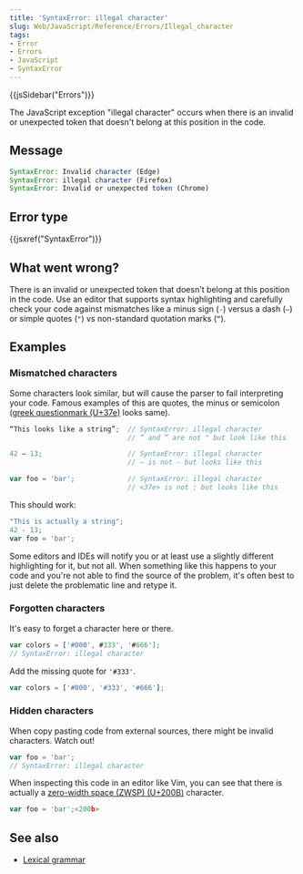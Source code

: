 ```yaml
---
title: 'SyntaxError: illegal character'
slug: Web/JavaScript/Reference/Errors/Illegal_character
tags:
- Error
- Errors
- JavaScript
- SyntaxError
---
```

{{jsSidebar("Errors")}}

The JavaScript exception "illegal character" occurs when there is an invalid or
unexpected token that doesn't belong at this position in the code.

## Message

```js
SyntaxError: Invalid character (Edge)
SyntaxError: illegal character (Firefox)
SyntaxError: Invalid or unexpected token (Chrome)
```

## Error type

{{jsxref("SyntaxError")}}

## What went wrong?

There is an invalid or unexpected token that doesn't belong at this position in
the code. Use an editor that supports syntax highlighting and carefully check
your code against mismatches like a minus sign (` - `) versus a dash (` – `) or
simple quotes (` " `) vs non-standard quotation marks (` “ `).

## Examples

### Mismatched characters

Some characters look similar, but will cause the parser to fail interpreting
your code. Famous examples of this are quotes, the minus or semicolon
([greek questionmark (U+37e)](https://en.wikipedia.org/wiki/Question_mark#Greek_question_mark)
looks same).

```js example-bad
“This looks like a string”;  // SyntaxError: illegal character
                             // “ and ” are not " but look like this

42 – 13;                     // SyntaxError: illegal character
                             // – is not - but looks like this

var foo = 'bar';             // SyntaxError: illegal character
                             // <37e> is not ; but looks like this
```

This should work:

```js example-good
"This is actually a string";
42 - 13;
var foo = 'bar';
```

Some editors and IDEs will notify you or at least use a slightly different
highlighting for it, but not all. When something like this happens to your code
and you're not able to find the source of the problem, it's often best to just
delete the problematic line and retype it.

### Forgotten characters

It's easy to forget a character here or there.

```js example-bad
var colors = ['#000', #333', '#666'];
// SyntaxError: illegal character
```

Add the missing quote for `'#333'`.

```js example-good
var colors = ['#000', '#333', '#666'];
```

### Hidden characters

When copy pasting code from external sources, there might be invalid characters.
Watch out!

```js example-bad
var foo = 'bar';
// SyntaxError: illegal character
```

When inspecting this code in an editor like Vim, you can see that there is
actually a
[zero-width space (ZWSP) (U+200B)](https://en.wikipedia.org/wiki/Zero-width_space)
character.

```js
var foo = 'bar';<200b>
```

## See also

- [Lexical grammar](/en-US/docs/Web/JavaScript/Reference/Lexical_grammar)
